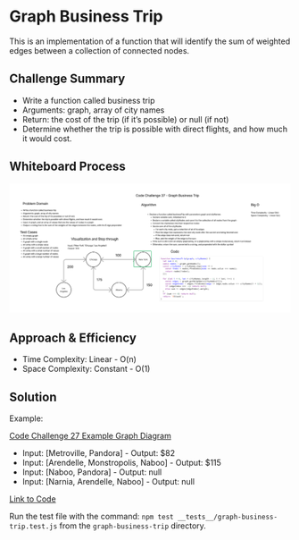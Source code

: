 # Graph Business Trip

This is an implementation of a function that will identify the sum of weighted edges between a collection of connected nodes.

## Challenge Summary

- Write a function called business trip
- Arguments: graph, array of city names
- Return: the cost of the trip (if it’s possible) or null (if not)
- Determine whether the trip is possible with direct flights, and how much it would cost.

## Whiteboard Process

![Graph Business Trip](code-challenge-37.png)

## Approach & Efficiency

- Time Complexity: Linear - O(n)
- Space Complexity: Constant - O(1)

## Solution

Example:

[Code Challenge 27 Example Graph Diagram](code-challenge-37-example.png)

- Input: [Metroville, Pandora] - Output: $82
- Input: [Arendelle, Monstropolis, Naboo] - Output: $115
- Input: [Naboo, Pandora] - Output: null
- Input: [Narnia, Arendelle, Naboo] - Output: null

[Link to Code](index.js)

Run the test file with the command: `npm test __tests__/graph-business-trip.test.js` from the `graph-business-trip` directory.
